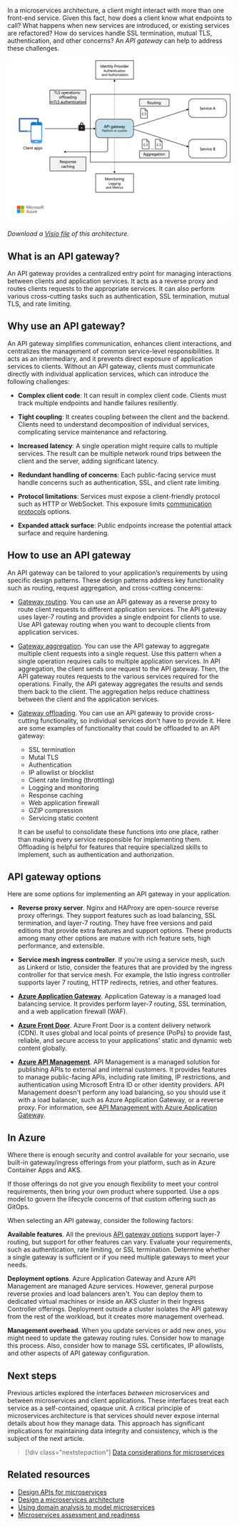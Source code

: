 In a microservices architecture, a client might interact with more than one front-end service. Given this fact, how does a client know what endpoints to call? What happens when new services are introduced, or existing services are refactored? How do services handle SSL termination, mutual TLS, authentication, and other concerns? An *API gateway* can help to address these challenges.

![Diagram of an API gateway](../images/gateway.png)

*Download a [Visio file](https://arch-center.azureedge.net/gateway.vsdx) of this architecture.*

## What is an API gateway?

An API gateway provides a centralized entry point for managing interactions between clients and application services. It acts as a reverse proxy and routes clients requests to the appropriate services. It can also perform various cross-cutting tasks such as authentication, SSL termination, mutual TLS, and rate limiting.

## Why use an API gateway?

An API gateway simplifies communication, enhances client interactions, and centralizes the management of common service-level responsibilities. It acts as an intermediary, and it prevents direct exposure of application services to clients. Without an API gateway, clients must communicate directly with individual application services, which can introduce the following challenges:

- **Complex client code**: It can result in complex client code. Clients must track multiple endpoints and handle failures resiliently.

- **Tight coupling**: It creates coupling between the client and the backend. Clients need to understand decomposition of individual services, complicating service maintenance and refactoring.

- **Increased latency**: A single operation might require calls to multiple services. The result can be multiple network round trips between the client and the server, adding significant latency.

- **Redundant handling of concerns**: Each public-facing service must handle concerns such as authentication, SSL, and client rate limiting.

- **Protocol limitations**: Services must expose a client-friendly protocol such as HTTP or WebSocket. This exposure limits [communication protocols](./interservice-communication.yml) options.

- **Expanded attack surface**: Public endpoints increase the potential attack surface and require hardening.

## How to use an API gateway

An API gateway can be tailored to your application’s requirements by using specific design patterns. These design patterns address key functionality such as routing, request aggregation, and cross-cutting concerns:

- [Gateway routing](../../patterns/gateway-routing.yml). You can use an API gateway as a reverse proxy to route client requests to different application services. The API gateway uses layer-7 routing and provides a single endpoint for clients to use. Use API gateway routing when you want to decouple clients from application services.

- [Gateway aggregation](../../patterns/gateway-aggregation.yml). You can use the API gateway to aggregate multiple client requests into a single request. Use this pattern when a single operation requires calls to multiple application services. In API aggregation, the client sends one request to the API gateway. Then, the API gateway routes requests to the various services required for the operations. Finally, the API gateway aggregates the results and sends them back to the client. The aggregation helps reduce chattiness between the client and the application services.

- [Gateway offloading](../../patterns/gateway-offloading.yml). You can use an API gateway to provide cross-cutting functionality, so individual services don't have to provide it. Here are some examples of functionality that could be offloaded to an API gateway:

    - SSL termination
    - Mutal TLS
    - Authentication
    - IP allowlist or blocklist
    - Client rate limiting (throttling)
    - Logging and monitoring
    - Response caching
    - Web application firewall
    - GZIP compression
    - Servicing static content

     It can be useful to consolidate these functions into one place, rather than making every service responsible for implementing them. Offloading is helpful for features that require specialized skills to implement, such as authentication and authorization.

## API gateway options

Here are some options for implementing an API gateway in your application.

- **Reverse proxy server**. Nginx and HAProxy are open-source reverse proxy offerings. They support features such as load balancing, SSL termination, and layer-7 routing. They have free versions and paid editions that provide extra features and support options. These products among many other options are mature with rich feature sets, high performance, and extensible.

- **Service mesh ingress controller**. If you're using a service mesh, such as Linkerd or Istio, consider the features that are provided by the ingress controller for that service mesh. For example, the Istio ingress controller supports layer 7 routing, HTTP redirects, retries, and other features.

- **[Azure Application Gateway](/azure/application-gateway/)**. Application Gateway is a managed load balancing service. It provides perform layer-7 routing, SSL termination, and a web application firewall (WAF).

- **[Azure Front Door](/azure/frontdoor/front-door-overview)**. Azure Front Door is a content delivery network (CDN). It uses global and local points of presence (PoPs) to provide fast, reliable, and secure access to your applications' static and dynamic web content globally.

- **[Azure API Management](/azure/api-management/)**. API Management is a managed solution for publishing APIs to external and internal customers. It provides features to manage public-facing APIs, including rate limiting, IP restrictions, and authentication using Microsoft Entra ID or other identity providers. API Management doesn't perform any load balancing, so you should use it with a load balancer, such as Azure Application Gateway, or a reverse proxy. For information, see [API Management with Azure Application Gateway](/azure/api-management/api-management-howto-integrate-internal-vnet-appgateway).

## In Azure

Where there is enough security and control available for your secnario, use built-in gateway/ingress offerings from your platform, such as in Azure Container Apps and AKS.

If those offerings do not give you enough flexibility to meet your control requirements, then bring your own product where supported. Use a ops model to govern the lifecycle concerns of that custom offering such as GitOps.

When selecting an API gateway, consider the following factors:

**Available features**. All the previous [API gateway options](#api-gateway-options) support layer-7 routing, but support for other features can vary. Evaluate your requirements, such as authentication, rate limiting, or SSL termination. Determine whether a single gateway is sufficient or if you need multiple gateways to meet your needs.

**Deployment options**. Azure Application Gateway and Azure API Management are managed Azure services. However, general purpose reverse proxies and load balancers aren't. You can deploy them to dedicated virtual machines or inside an AKS cluster in their Ingress Controller offerings. Deployment outside a cluster isolates the API gateway from the rest of the workload, but it creates more management overhead.

**Management overhead**. When you update services or add new ones, you might need to update the gateway routing rules. Consider how to manage this process. Also, consider how to manage SSL certificates, IP allowlists, and other aspects of API gateway configuration.

## Next steps

Previous articles explored the interfaces *between* microservices and between microservices and client applications. These interfaces treat each service as a self-contained, opaque unit. A critical principle of microservices architecture is that services should never expose internal details about how they manage data. This approach has significant implications for maintaining data integrity and consistency, which is the subject of the next article.

> [!div class="nextstepaction"]
> [Data considerations for microservices](./data-considerations.yml)

## Related resources

- [Design APIs for microservices](api-design.yml)
- [Design a microservices architecture](index.yml)
- [Using domain analysis to model microservices](../model/domain-analysis.md)
- [Microservices assessment and readiness](../../guide/technology-choices/microservices-assessment.md)
